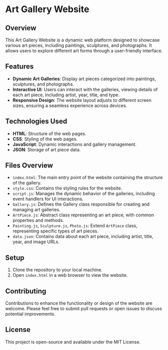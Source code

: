 # Art Gallery Website

## Overview
This Art Gallery Website is a dynamic web platform designed to showcase various art pieces, including paintings, sculptures, and photographs. It allows users to explore different art forms through a user-friendly interface.

## Features

- **Dynamic Art Galleries**: Display art pieces categorized into paintings, sculptures, and photographs.
- **Interactive UI**: Users can interact with the galleries, viewing details of each art piece, including artist, year, title, and type.
- **Responsive Design**: The website layout adjusts to different screen sizes, ensuring a seamless experience across devices.

## Technologies Used

- **HTML**: Structure of the web pages.
- **CSS**: Styling of the web pages.
- **JavaScript**: Dynamic interactions and gallery management.
- **JSON**: Storage of art piece data.

## Files Overview

- `index.html`: The main entry point of the website containing the structure of the gallery.
- `style.css`: Contains the styling rules for the website.
- `script.js`: Manages the dynamic behavior of the galleries, including event handlers for UI interactions.
- `Gallery.js`: Defines the Gallery class responsible for creating and managing art galleries.
- `ArtPiece.js`: Abstract class representing an art piece, with common properties and methods.
- `Painting.js`, `Sculpture.js`, `Photo.js`: Extend `ArtPiece` class, representing specific types of art pieces.
- `data.json`: Contains data about each art piece, including artist, title, year, and image URLs.

## Setup

1. Clone the repository to your local machine.
2. Open `index.html` in a web browser to view the website.

## Contributing

Contributions to enhance the functionality or design of the website are welcome. Please feel free to submit pull requests or open issues to discuss potential improvements.

## License

This project is open-source and available under the MIT License.

